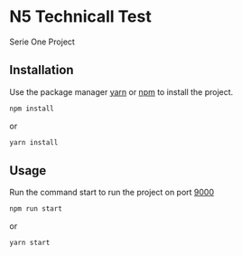 # N5 Technicall Test

Serie One Project

## Installation

Use the package manager [yarn](https://yarnpkg.com/) or [npm](https://www.npmjs.com/) to install the project.

```bash
npm install
```
or

```bash
yarn install
```
## Usage

Run the command start to run the project on port [9000](http:localhost:9000)

```bash
npm run start
```
or

```bash
yarn start
```